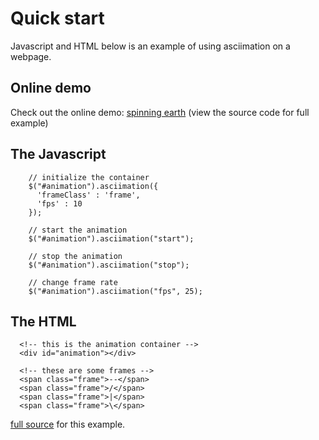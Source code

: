 # Quick start #

Javascript and HTML below is an example of using asciimation on a webpage.

## Online demo ##

Check out the online demo: [spinning earth](http://skipperkongen.dk/demos/jquery-asciimation/) (view the source code for full example)

## The Javascript ##

```
    // initialize the container
    $("#animation").asciimation({
      'frameClass' : 'frame',
      'fps' : 10
    });

    // start the animation
    $("#animation").asciimation("start");

    // stop the animation
    $("#animation").asciimation("stop");

    // change frame rate
    $("#animation").asciimation("fps", 25);
```

## The HTML ##
```
  <!-- this is the animation container -->
  <div id="animation"></div>

  <!-- these are some frames -->
  <span class="frame">--</span>
  <span class="frame">/</span>
  <span class="frame">|</span>
  <span class="frame">\</span>
```

[full source](SpinningWheelExampleSourceCode.md) for this example.
